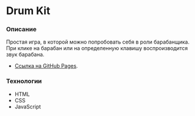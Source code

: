 # Drum Kit

### Описание

Простая игра, в которой можно попробовать себя в роли барабанщика. При клике на барабан или на определенную клавишу воспроизводится звук барабана. 

* [Ссылка на GitHub Pages](https://irinasfv.github.io/drum-kit/). 

### Технологии
* HTML
* CSS
* JavaScript